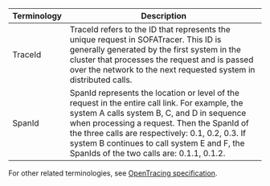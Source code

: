 Terminology | Description
---- | ---
TraceId | TraceId refers to the ID that represents the unique request in SOFATracer. This ID is generally generated by the first system in the cluster that processes the request and is passed over the network to the next requested system in distributed calls.
SpanId | SpanId represents the location or level of the request in the entire call link. For example, the system A calls system B, C, and D in sequence when processing a request. Then the SpanId of the three calls are respectively: 0.1, 0.2, 0.3. If system B continues to call system E and F, the SpanIds of the two calls are: 0.1.1, 0.1.2.

For other related terminologies, see [OpenTracing specification](http://opentracing.io/documentation/pages/spec.html).